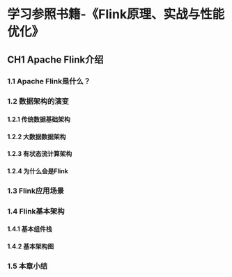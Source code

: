 # 学习参照书籍-《Flink原理、实战与性能优化》
## CH1 Apache Flink介绍
### 1.1 Apache Flink是什么？
### 1.2 数据架构的演变
#### 1.2.1 传统数据基础架构
#### 1.2.2 大数据数据架构
#### 1.2.3 有状态流计算架构
#### 1.2.4 为什么会是Flink
### 1.3 Flink应用场景
### 1.4 Flink基本架构
#### 1.4.1 基本组件栈
#### 1.4.2 基本架构图
### 1.5 本章小结
